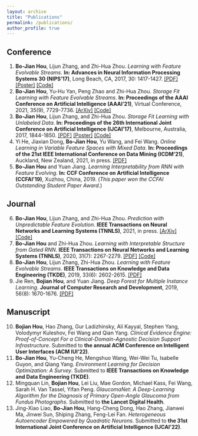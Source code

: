 ```yaml
---
layout: archive
title: "Publications"
permalink: /publications/
author_profile: true
---
```


<!-- {% if author.googlescholar %}
  You can also find my articles on <u><a href="{{author.googlescholar}}">my Google Scholar profile</a>.</u>
{% endif %}

{% include base_path %}

{% for post in site.publications reversed %}
  {% include archive-single.html %}
{% endfor %} -->

## Conference
1. **Bo-Jian Hou**, Lijun Zhang, and Zhi-Hua Zhou. _Learning with Feature Evolvable Streams_. **In: Advances in Neural Information Processing Systems 30 (NIPS’17)**, Long Beach, CA, 2017, 30: 1417-1427. [[PDF]](http://bojianhou.github.io/files/FESL.pdf) [[Poster]](http://bojianhou.github.io/files/FESL-poster.pdf) [[Code]](http://www.lamda.nju.edu.cn/code_FESL.ashx)
2. **Bo-Jian Hou**, Yu-Hu Yan, Peng Zhao and Zhi-Hua Zhou. _Storage Fit Learning with Feature Evolvable Streams_. **In: Proceedings of the AAAI Conference on Artificial Intelligence (AAAI’21)**, Virtual Conference, 2021, 35(9), 7729-7736. [[ArXiv]](https://arxiv.org/abs/2007.11280) [[Code]](http://www.lamda.nju.edu.cn/code_SF2EL.ashx)
3. **Bo-Jian Hou**, Lijun Zhang, and Zhi-Hua Zhou. _Storage Fit Learning with Unlabeled Data_. **In: Proceedings of the 26th International Joint Conference on Artificial Intelligence (IJCAI’17)**, Melbourne, Australia, 2017, 1844-1850. [[PDF]](http://bojianhou.github.io/files/SFL.pdf) [[Poster]](http://bojianhou.github.io/files/SFL-poster.pdf) [[Code]](http://www.lamda.nju.edu.cn/code_SFL.ashx)
4. Yi He, Jiaxian Dong, **Bo-Jian Hou**, Yu Wang, and Fei Wang. _Online Learning in Variable Feature Spaces with Mixed Data_. **In: Proceedings of the 21st IEEE International Conference on Data Mining (ICDM’21)**, Auckland, New Zealand, 2021, in press. [[PDF]](http://bojianhou.github.io/files/OVFM.pdf)
5. **Bo-Jian Hou** and Yuan Jiang. _Learning Interpretability from RNN with Feature Evolving_. **In: CCF Conference on Artificial Intelligence (CCFAI’19)**, Xuzhou, China, 2019. (_This paper won the CCFAI Outstanding Student Paper Award_.)

## Journal
6. **Bo-Jian Hou**, Lijun Zhang, and Zhi-Hua Zhou. _Prediction with Unpredictable Feature Evolution_. **IEEE Transactions on Neural Networks and Learning Systems (TNNLS)**, 2021, in press. [[ArXiv]](https://arxiv.org/abs/1904.12171) [[Code]](http://www.lamda.nju.edu.cn/code_PUFE.ashx)
7. **Bo-Jian Hou** and Zhi-Hua Zhou. _Learning with Interpretable Structure from Gated RNN_. **IEEE Transactions on Neural Networks and Learning Systems (TNNLS)**, 2020, 31(7): 2267-2279. [[PDF]](http://bojianhou.github.io/files/LISOR.pdf) [[Code]](http://www.lamda.nju.edu.cn/code_LISOR.ashx)
8. **Bo-Jian Hou**, Lijun Zhang, Zhi-Hua Zhou. _Learning with Feature Evolvable Streams_. **IEEE Transactions on Knowledge and Data Engineering (TKDE)**, 2019, 33(6): 2602-2615. [[PDF]](http://bojianhou.github.io/files/FESL-tkde.pdf)
9. Jie Ren, **Bojian Hou**, and Yuan Jiang. _Deep Forest for Multiple Instance Learning_. **Journal of Computer Research and Development**, 2019, 56(8): 1670-1676. [[PDF]](http://bojianhou.github.io/files/MIDF.pdf)

## Manuscript
10. **Bojian Hou**, Hao Zhang, Gur Ladizhinsky, Ali Kayyal, Stephen Yang, Volodymyr Kuleshov, Fei Wang and Qian Yang. _Clinical Evidence Engine: Proof-of-Concept For a Clinical-Domain-Agnostic Decision Support Infrastructure_. Submitted to **the annual ACM Conference on Intelligent User Interfaces (ACM IUI’22)**.
11. **Bo-Jian Hou**, Yu-Cheng He, Mengshuo Wang, Wei-Wei Tu, Isabelle Guyon, and Qiang Yang. _Environment Learning for Decision Optimization: A Survey_. Submitted to **IEEE Transactions on Knowledge and Data Engineering (TKDE)**.
12. Mingquan Lin, **Bojian Hou**, Lei Liu, Mae Gordon, Michael Kass, Fei Wang, Sarah H. Van Tassel, Yifan Peng. _GlaucomaNet: A Deep-Learning Algorithm for the Diagnosis of Primary Open-Angle Glaucoma from Fundus Photographs_. Submitted to **the Lancet Digital Health**.
13. Jing-Xiao Liao, **Bo-Jian Hou**, Hang-Cheng Dong, Hao Zhang, Jianwei Ma, Jinwei Sun, Shiping Zhang, Feng-Lei Fan. _Heterogeneous Autoencoder Empowered by Quadratic Neurons_. Submitted to **the 31st International Joint Conference on Artificial Intelligence (IJCAI'22)**.


